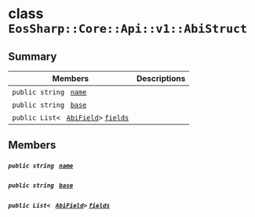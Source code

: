 # class `EosSharp::Core::Api::v1::AbiStruct` 

## Summary

 Members                                | Descriptions                                
----------------------------------------|---------------------------------------------
`public string ` [`name`](#class_eos_sharp_1_1_core_1_1_api_1_1v1_1_1_abi_struct_1a8ccf841cb59e451791bcb2e1ac4f1edc) | 
`public string ` [`base`](#class_eos_sharp_1_1_core_1_1_api_1_1v1_1_1_abi_struct_1a28e4a6417a3c9f36164437982c7488a8) | 
`public List< ` [`AbiField`](EosSharp--Core--Api--v1--AbiField.md)` > ` [`fields`](#class_eos_sharp_1_1_core_1_1_api_1_1v1_1_1_abi_struct_1a182fcdaac4e40e868efcb80276e1423e) | 

## Members

##### `public string ` [`name`](#class_eos_sharp_1_1_core_1_1_api_1_1v1_1_1_abi_struct_1a8ccf841cb59e451791bcb2e1ac4f1edc) 

##### `public string ` [`base`](#class_eos_sharp_1_1_core_1_1_api_1_1v1_1_1_abi_struct_1a28e4a6417a3c9f36164437982c7488a8) 

##### `public List< ` [`AbiField`](EosSharp--Core--Api--v1--AbiField.md)` > ` [`fields`](#class_eos_sharp_1_1_core_1_1_api_1_1v1_1_1_abi_struct_1a182fcdaac4e40e868efcb80276e1423e) 

